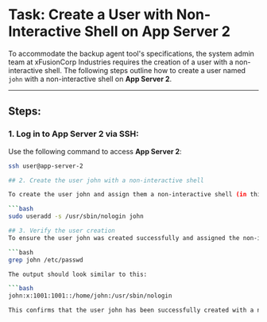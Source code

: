 # Task: Create a User with Non-Interactive Shell on App Server 2

To accommodate the backup agent tool's specifications, the system admin team at xFusionCorp Industries requires the creation of a user with a non-interactive shell. The following steps outline how to create a user named `john` with a non-interactive shell on **App Server 2**.

---

## Steps:

### 1. Log in to App Server 2 via SSH:
Use the following command to access **App Server 2**:
```bash
ssh user@app-server-2

## 2. Create the user john with a non-interactive shell

To create the user john and assign them a non-interactive shell (in this case, `/usr/sbin/nologin`), run:

```bash
sudo useradd -s /usr/sbin/nologin john

## 3. Verify the user creation
To ensure the user john was created successfully and assigned the non-interactive shell, check the /etc/passwd file:

```bash
grep john /etc/passwd

The output should look similar to this:

```bash
john:x:1001:1001::/home/john:/usr/sbin/nologin

This confirms that the user john has been successfully created with a non-interactive shell on App Server 2.
